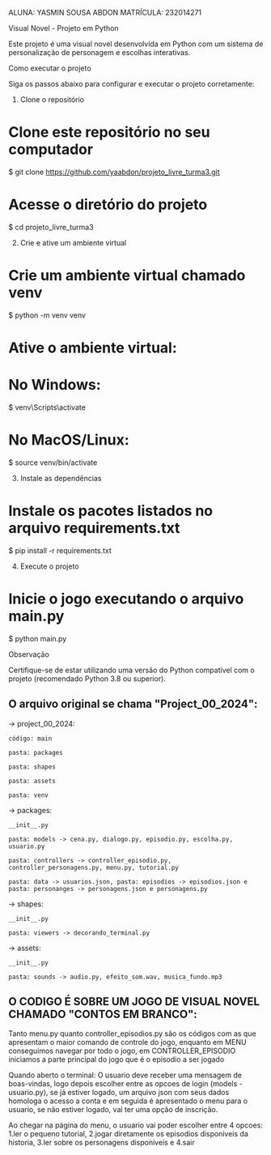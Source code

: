 ALUNA: YASMIN SOUSA ABDON
MATRÍCULA: 232014271

Visual Novel - Projeto em Python

Este projeto é uma visual novel desenvolvida em Python com um sistema de personalização de personagem e escolhas interativas.

Como executar o projeto

Siga os passos abaixo para configurar e executar o projeto corretamente:

1. Clone o repositório

# Clone este repositório no seu computador
$ git clone https://github.com/yaabdon/projeto_livre_turma3.git

# Acesse o diretório do projeto
$ cd projeto_livre_turma3

2. Crie e ative um ambiente virtual

# Crie um ambiente virtual chamado venv
$ python -m venv venv

# Ative o ambiente virtual:
# No Windows:
$ venv\Scripts\activate

# No MacOS/Linux:
$ source venv/bin/activate

3. Instale as dependências

# Instale os pacotes listados no arquivo requirements.txt
$ pip install -r requirements.txt

4. Execute o projeto

# Inicie o jogo executando o arquivo main.py
$ python main.py

Observação

Certifique-se de estar utilizando uma versão do Python compatível com o projeto (recomendado Python 3.8 ou superior).

O arquivo original se chama "Project_00_2024":										
-------------------------------

-> project_00_2024:
	
 	código: main

	pasta: packages

	pasta: shapes

	pasta: assets

	pasta: venv


-> packages:
	
	__init__.py
 
	pasta: models -> cena.py, dialogo.py, episodio.py, escolha.py, usuario.py
 
	pasta: controllers -> controller_episodio.py, controller_personagens.py, menu.py, tutorial.py
 
	pasta: data -> usuarios.json, pasta: episodios -> episodios.json e pasta: personanges -> personagens.json e personagens.py

  
-> shapes:

	__init__.py
 
	pasta: viewers -> decorando_terminal.py

 	
-> assets:

	__init__.py
 
	pasta: sounds -> audio.py, efeito_som.wav, musica_fundo.mp3
 	

O CODIGO É SOBRE UM JOGO DE VISUAL NOVEL CHAMADO "CONTOS EM BRANCO":
--------------
Tanto menu.py quanto controller_episodios.py são os códigos com as que apresentam o maior comando de controle do jogo,
enquanto em MENU conseguimos navegar por todo o jogo, em CONTROLLER_EPISODIO iniciamos a parte principal do jogo que é o episodio a ser jogado

Quando aberto o terminal: O usuario deve receber uma mensagem de boas-vindas, logo depois escolher entre as opcoes de login (models - usuario.py),
se já estiver logado, um arquivo json com seus dados homologa o acesso a conta e em seguida é apresentado o menu para o usuario,
se não estiver logado, vai ter uma opção de inscrição.

Ao chegar na página do menu, o usuario vai poder escolher entre 4 opcoes: 1.ler o pequeno tutorial, 2.jogar diretamente os episodios disponiveis
da historia, 3.ler sobre os personagens disponiveis e 4.sair 

